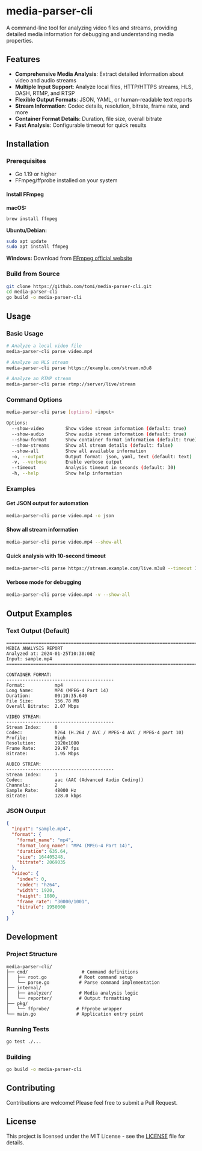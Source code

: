 # media-parser-cli

A command-line tool for analyzing video files and streams, providing detailed media information for debugging and understanding media properties.

## Features

- **Comprehensive Media Analysis**: Extract detailed information about video and audio streams
- **Multiple Input Support**: Analyze local files, HTTP/HTTPS streams, HLS, DASH, RTMP, and RTSP
- **Flexible Output Formats**: JSON, YAML, or human-readable text reports
- **Stream Information**: Codec details, resolution, bitrate, frame rate, and more
- **Container Format Details**: Duration, file size, overall bitrate
- **Fast Analysis**: Configurable timeout for quick results

## Installation

### Prerequisites

- Go 1.19 or higher
- FFmpeg/ffprobe installed on your system

#### Install FFmpeg

**macOS:**
```bash
brew install ffmpeg
```

**Ubuntu/Debian:**
```bash
sudo apt update
sudo apt install ffmpeg
```

**Windows:**
Download from [FFmpeg official website](https://ffmpeg.org/download.html)

### Build from Source

```bash
git clone https://github.com/tomi/media-parser-cli.git
cd media-parser-cli
go build -o media-parser-cli
```

## Usage

### Basic Usage

```bash
# Analyze a local video file
media-parser-cli parse video.mp4

# Analyze an HLS stream
media-parser-cli parse https://example.com/stream.m3u8

# Analyze an RTMP stream
media-parser-cli parse rtmp://server/live/stream
```

### Command Options

```bash
media-parser-cli parse [options] <input>

Options:
  --show-video        Show video stream information (default: true)
  --show-audio        Show audio stream information (default: true)
  --show-format       Show container format information (default: true)
  --show-streams      Show all stream details (default: false)
  --show-all          Show all available information
  -o, --output        Output format: json, yaml, text (default: text)
  -v, --verbose       Enable verbose output
  --timeout           Analysis timeout in seconds (default: 30)
  -h, --help          Show help information
```

### Examples

#### Get JSON output for automation
```bash
media-parser-cli parse video.mp4 -o json
```

#### Show all stream information
```bash
media-parser-cli parse video.mp4 --show-all
```

#### Quick analysis with 10-second timeout
```bash
media-parser-cli parse https://stream.example.com/live.m3u8 --timeout 10
```

#### Verbose mode for debugging
```bash
media-parser-cli parse video.mp4 -v --show-all
```

## Output Examples

### Text Output (Default)
```
================================================================================
MEDIA ANALYSIS REPORT
Analyzed at: 2024-01-25T10:30:00Z
Input: sample.mp4
================================================================================

CONTAINER FORMAT:
----------------------------------------
Format:           mp4
Long Name:        MP4 (MPEG-4 Part 14)
Duration:         00:10:35.640
File Size:        156.78 MB
Overall Bitrate:  2.07 Mbps

VIDEO STREAM:
----------------------------------------
Stream Index:     0
Codec:            h264 (H.264 / AVC / MPEG-4 AVC / MPEG-4 part 10)
Profile:          High
Resolution:       1920x1080
Frame Rate:       29.97 fps
Bitrate:          1.95 Mbps

AUDIO STREAM:
----------------------------------------
Stream Index:     1
Codec:            aac (AAC (Advanced Audio Coding))
Channels:         2
Sample Rate:      48000 Hz
Bitrate:          128.0 kbps
```

### JSON Output
```json
{
  "input": "sample.mp4",
  "format": {
    "format_name": "mp4",
    "format_long_name": "MP4 (MPEG-4 Part 14)",
    "duration": 635.64,
    "size": 164405248,
    "bitrate": 2069035
  },
  "video": {
    "index": 0,
    "codec": "h264",
    "width": 1920,
    "height": 1080,
    "frame_rate": "30000/1001",
    "bitrate": 1950000
  }
}
```

## Development

### Project Structure
```
media-parser-cli/
├── cmd/                    # Command definitions
│   ├── root.go            # Root command setup
│   └── parse.go           # Parse command implementation
├── internal/
│   ├── analyzer/          # Media analysis logic
│   └── reporter/          # Output formatting
├── pkg/
│   └── ffprobe/          # FFprobe wrapper
└── main.go               # Application entry point
```

### Running Tests
```bash
go test ./...
```

### Building
```bash
go build -o media-parser-cli
```

## Contributing

Contributions are welcome! Please feel free to submit a Pull Request.

## License

This project is licensed under the MIT License - see the [LICENSE](LICENSE) file for details.
